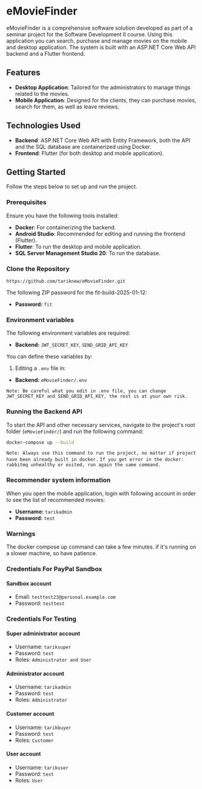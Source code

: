 # eMovieFinder
eMovieFinder is a comprehensive software solution developed as part of a seminar project for the Software Development II course. Using this application you can search, purchase and manage movies on the mobile and desktop application. The system is built with an ASP.NET Core Web API backend and a Flutter frontend.

## Features

- **Desktop Application**: Tailored for the administrators to manage things related to the movies.
- **Mobile Application**: Designed for the clients, they can purchase movies, search for them, as well as leave reviews.

## Technologies Used

- **Backend**: ASP.NET Core Web API with Entity Framework, both the API and the SQL database are containerized using Docker.
- **Frontend**: Flutter (for both desktop and mobile application).

## Getting Started

Follow the steps below to set up and run the project.

### Prerequisites

Ensure you have the following tools installed:
- **Docker**: For containerizing the backend.
- **Android Studio**: Recommended for editing and running the frontend (Flutter).
- **Flutter**: To run the desktop and mobile application.
- **SQL Server Management Studio 20**: To run the database.

### Clone the Repository

```https://github.com/tariknew/eMovieFinder.git```

The following ZIP password for the fit-build-2025-01-12:

- **Password:** ```fit```

### Environment variables

The following environment variables are required:

- **Backend:** ```JWT_SECRET_KEY```, ```SEND_GRID_API_KEY```
  
You can define these variables by:

1. Editing a ```.env``` file in:

- **Backend:** ```eMovieFinder/.env```

```Note: Be careful what you edit in .env file, you can change JWT_SECRET_KEY and SEND_GRID_API_KEY, the rest is at your own risk.```

### Running the Backend API

To start the API and other necessary services, navigate to the project's root folder (```eMovieFinder/```) and run the following command:

```bash
docker-compose up --build
```

```Note: Always use this command to run the project, no matter if project have been already built in docker.```
```If you get error in the docker: rabbitmq unhealthy or exited, run again the same command.```

### Recommender system information

When you open the mobile application, login with following account in order to see the list of recommended movies:

- **Username:** ```tarikadmin```
- **Password:** ```test```

### Warnings

The docker compose up command can take a few minutes. if it's running on a slower machine, so have patience.

### Credentials For PayPal Sandbox 

#### Sandbox account

- Email: ```testtest23@personal.example.com```
- Password: ```testtest```
  
### Credentials For Testing

#### Super administrator account

- Username: ```tariksuper```
- Password: ```test```
- Roles: ```Administrator and User```

#### Administrator account

- Username: ```tarikadmin```
- Password: ```test```
- Roles: ```Administrator```

#### Customer account

- Username: ```tarikbuyer```
- Password: ```test```
- Roles: ```Customer```

#### User account

- Username: ```tarikuser```
- Password: ```test```
- Roles: ```User```







